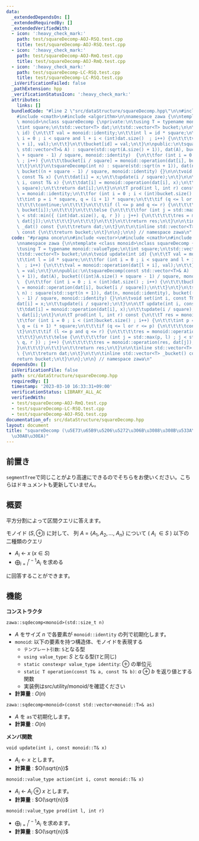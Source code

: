 ```yaml
---
data:
  _extendedDependsOn: []
  _extendedRequiredBy: []
  _extendedVerifiedWith:
  - icon: ':heavy_check_mark:'
    path: test/squareDecomp-AOJ-RSQ.test.cpp
    title: test/squareDecomp-AOJ-RSQ.test.cpp
  - icon: ':heavy_check_mark:'
    path: test/squareDecomp-AOJ-RmQ.test.cpp
    title: test/squareDecomp-AOJ-RmQ.test.cpp
  - icon: ':heavy_check_mark:'
    path: test/squareDecomp-LC-RSQ.test.cpp
    title: test/squareDecomp-LC-RSQ.test.cpp
  _isVerificationFailed: false
  _pathExtension: hpp
  _verificationStatusIcon: ':heavy_check_mark:'
  attributes:
    links: []
  bundledCode: "#line 2 \"src/dataStructure/squareDecomp.hpp\"\n\n#include <vector>\n\
    #include <cmath>\n#include <algorithm>\n\nnamespace zawa {\n\ntemplate <class\
    \ monoid>\nclass squareDecomp {\nprivate:\n\tusing T = typename monoid::valueType;\n\
    \tint square;\n\tstd::vector<T> dat;\n\tstd::vector<T> bucket;\n\n\tvoid update(int\
    \ id) {\n\t\tT val = monoid::identity;\n\t\tint l = id * square;\n\t\tfor (int\
    \ i = 0 ; i < square and l + i < (int)dat.size()  ; i++) {\n\t\t\tval = monoid::operation(dat[l\
    \ + i], val);\n\t\t}\n\t\tbucket[id] = val;\n\t}\n\npublic:\n\tsquareDecomp(const\
    \ std::vector<T>& A) : square(std::sqrt(A.size() + 1)), dat(A), bucket(((int)A.size()\
    \ + square - 1) / square, monoid::identity)  {\n\t\tfor (int i = 0 ; i < (int)dat.size()\
    \ ; i++) {\n\t\t\tbucket[i / square] = monoid::operation(dat[i], bucket[i / square]);\n\
    \t\t}\n\t}\n\tsquareDecomp(int n) : square(std::sqrt(n + 1)), dat(n, monoid::identity),\
    \ bucket((n + square - 1) / square, monoid::identity) {}\n\n\tvoid set(int i,\
    \ const T& x) {\n\t\tdat[i] = x;\n\t\tupdate(i / square);\n\t}\n\n\tT update(int\
    \ i, const T& x) {\n\t\tdat[i] = monoid::operation(dat[i], x);\n\t\tupdate(i /\
    \ square);\n\t\treturn dat[i];\n\t}\n\n\tT prod(int l, int r) const {\n\t\tT res\
    \ = monoid::identity;\n\t\tfor (int i = 0 ; i < (int)bucket.size() ; i++) {\n\t\
    \t\tint p = i * square, q = (i + 1) * square;\n\t\t\tif (q <= l or r <= p) {\n\
    \t\t\t\tcontinue;\n\t\t\t}\n\t\t\tif (l <= p and q <= r) {\n\t\t\t\tres = monoid::operation(res,\
    \ bucket[i]);\n\t\t\t}\n\t\t\telse {\n\t\t\t\tfor (int j = std::max(p, l) ; j\
    \ < std::min({ (int)dat.size(), q, r }) ; j++) {\n\t\t\t\t\tres = monoid::operation(res,\
    \ dat[j]);\n\t\t\t\t}\n\t\t\t}\n\t\t}\n\t\treturn res;\n\t}\n\n\tinline std::vector<T>\
    \ _dat() const {\n\t\treturn dat;\n\t}\n\t\n\tinline std::vector<T> _bucket()\
    \ const {\n\t\treturn bucket;\n\t}\n\n};\n\n} // namespace zawa\n"
  code: "#pragma once\n\n#include <vector>\n#include <cmath>\n#include <algorithm>\n\
    \nnamespace zawa {\n\ntemplate <class monoid>\nclass squareDecomp {\nprivate:\n\
    \tusing T = typename monoid::valueType;\n\tint square;\n\tstd::vector<T> dat;\n\
    \tstd::vector<T> bucket;\n\n\tvoid update(int id) {\n\t\tT val = monoid::identity;\n\
    \t\tint l = id * square;\n\t\tfor (int i = 0 ; i < square and l + i < (int)dat.size()\
    \  ; i++) {\n\t\t\tval = monoid::operation(dat[l + i], val);\n\t\t}\n\t\tbucket[id]\
    \ = val;\n\t}\n\npublic:\n\tsquareDecomp(const std::vector<T>& A) : square(std::sqrt(A.size()\
    \ + 1)), dat(A), bucket(((int)A.size() + square - 1) / square, monoid::identity)\
    \  {\n\t\tfor (int i = 0 ; i < (int)dat.size() ; i++) {\n\t\t\tbucket[i / square]\
    \ = monoid::operation(dat[i], bucket[i / square]);\n\t\t}\n\t}\n\tsquareDecomp(int\
    \ n) : square(std::sqrt(n + 1)), dat(n, monoid::identity), bucket((n + square\
    \ - 1) / square, monoid::identity) {}\n\n\tvoid set(int i, const T& x) {\n\t\t\
    dat[i] = x;\n\t\tupdate(i / square);\n\t}\n\n\tT update(int i, const T& x) {\n\
    \t\tdat[i] = monoid::operation(dat[i], x);\n\t\tupdate(i / square);\n\t\treturn\
    \ dat[i];\n\t}\n\n\tT prod(int l, int r) const {\n\t\tT res = monoid::identity;\n\
    \t\tfor (int i = 0 ; i < (int)bucket.size() ; i++) {\n\t\t\tint p = i * square,\
    \ q = (i + 1) * square;\n\t\t\tif (q <= l or r <= p) {\n\t\t\t\tcontinue;\n\t\t\
    \t}\n\t\t\tif (l <= p and q <= r) {\n\t\t\t\tres = monoid::operation(res, bucket[i]);\n\
    \t\t\t}\n\t\t\telse {\n\t\t\t\tfor (int j = std::max(p, l) ; j < std::min({ (int)dat.size(),\
    \ q, r }) ; j++) {\n\t\t\t\t\tres = monoid::operation(res, dat[j]);\n\t\t\t\t\
    }\n\t\t\t}\n\t\t}\n\t\treturn res;\n\t}\n\n\tinline std::vector<T> _dat() const\
    \ {\n\t\treturn dat;\n\t}\n\t\n\tinline std::vector<T> _bucket() const {\n\t\t\
    return bucket;\n\t}\n\n};\n\n} // namespace zawa\n"
  dependsOn: []
  isVerificationFile: false
  path: src/dataStructure/squareDecomp.hpp
  requiredBy: []
  timestamp: '2023-03-10 16:33:31+09:00'
  verificationStatus: LIBRARY_ALL_AC
  verifiedWith:
  - test/squareDecomp-AOJ-RmQ.test.cpp
  - test/squareDecomp-LC-RSQ.test.cpp
  - test/squareDecomp-AOJ-RSQ.test.cpp
documentation_of: src/dataStructure/squareDecomp.hpp
layout: document
title: "squareDecomp (\u5E73\u65B9\u5206\u5272\u306B\u3088\u308B\u533A\u9593\u30AF\
  \u30A8\u30EA)"
---
```


## 前置き

`segmentTree`で同じことがより高速にできるのでそちらをお使いください。こちらはドキュメントも更新していません。

## 概要

平方分割によって区間クエリに答えます。

モノイド $(S, \oplus)$ に対して、 列 $A\ =\ \{ A_1, A_2, \dots,\ A_n\}$ について ( $A_i\ \in S$ ) 以下の二種類のクエリ

- $A_i\ \leftarrow\ x\ (x\in S)$
- $\displaystyle \bigoplus_{i = l}^{r - 1} A_i$ を求める

に回答することができます。


## 機能

**コンストラクタ**

`zawa::sqdecomp<monoid>(std::size_t n)`
- $A$ をサイズ $n$ で各要素が `monoid::identity` の列で初期化します。
- `monoid`: 以下の要素を持つ構造体、モノイドを表現する
	- `テンプレート引数`: `S`となる型
	- `using value_type`: $S$ となる型(`T`と同じ)
	- `static constexpr value_type identity`: $\oplus$ の単位元
	- `static T operation(const T& a, const T& b)`: $a\  \oplus\ b$ を返り値とする関数
	- 実装例はsrc/utility/monoid/を確認ください
- **計算量** : $O(n)$

`zawa::sqdecomp<monoid>(const std::vector<monoid::T>& as)`
- $A$ を `as`で初期化します。
- **計算量** : $O(n)$

**メンバ関数**

`void update(int i, const monoid::T& x)`
- $A_i\ \leftarrow\ x$ とします。
- **計算量** : $O(\sqrt{n})$

`monoid::value_type action(int i, const monoid::T& x)`
- $A_i\ \leftarrow\ A_i\ \oplus\ x$ とします。
- **計算量** : $O(\sqrt{n})$

`monoid::value_type prod(int l, int r)`
- $\displaystyle \bigoplus_{i = l}^{r - 1} A_i$ を求めます。
- **計算量** : $O(\sqrt{n})$
